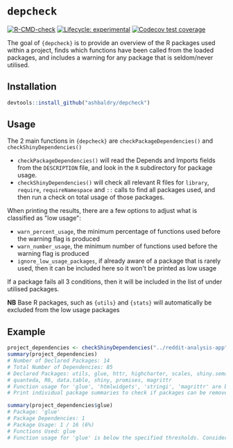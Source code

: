 # `depcheck`

<!-- badges: start -->
[![R-CMD-check](https://github.com/ashbaldry/depcheck/workflows/R-CMD-check/badge.svg)](https://github.com/ashbaldry/depcheck/actions)
[![Lifecycle: experimental](https://img.shields.io/badge/lifecycle-experimental-orange.svg)](https://lifecycle.r-lib.org/articles/stages.html#experimental)
[![Codecov test coverage](https://codecov.io/gh/ashbaldry/depcheck/branch/main/graph/badge.svg)](https://codecov.io/gh/ashbaldry/depcheck?branch=main)
<!-- badges: end -->

The goal of `{depcheck}` is to provide an overview of the R packages used within a project, finds which functions have been called from the loaded packages, and includes a warning for any package that is seldom/never utilised.

## Installation

```r
devtools::install_github("ashbaldry/depcheck")
```

## Usage

The 2 main functions in `{depcheck}` are `checkPackageDependencies()` and `checkShinyDependencies()`

- `checkPackageDependencies()` will read the Depends and Imports fields from the `DESCRIPTION` file, and look in the `R` subdirectory for package usage.
- `checkShinyDependencies()` will check all relevant R files for `library`, `require`, `requireNamespace` and `::` calls to find all packages used, and then run a check on total usage of those packages. 

When printing the results, there are a few options to adjust what is classified as "low usage":

- `warn_percent_usage`, the minimum percentage of functions used before the warning flag is produced
- `warn_number_usage`, the minimum number of functions used before the warning flag is produced
- `ignore_low_usage_packages`, if already aware of a package that is rarely used, then it can be included here so it won't be printed as low usage

If a package fails all 3 conditions, then it will be included in the list of under utilised packages.

**NB** Base R packages, such as `{utils}` and `{stats}` will automatically be excluded from the low usage packages 

## Example

```r
project_dependencies <- checkShinyDependencies("../reddit-analysis-app") # ashbaldry/reddit-analysis-app
summary(project_dependencies)
# Number of Declared Packages: 14
# Total Number of Dependencies: 85
# Declared Packages: utils, glue, httr, highcharter, scales, shiny.semantic, htmlwidgets, stringi, 
# quanteda, R6, data.table, shiny, promises, magrittr
# Function usage for 'glue', 'htmlwidgets', 'stringi', 'magrittr' are below the specified thresholds. 
# Print individual package summaries to check if packages can be removed

summary(project_dependencies$glue)
# Package: 'glue'
# Package Dependencies: 1
# Package Usage: 1 / 16 (6%)
# Functions Used: glue
# Function usage for 'glue' is below the specified thresholds. Consider copying used function to reduce dependencies
```

